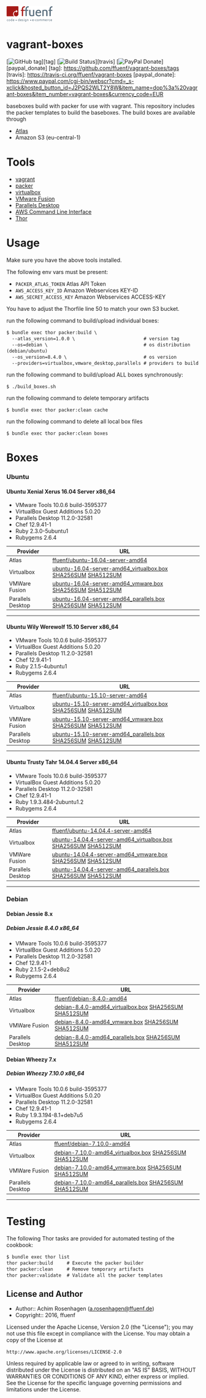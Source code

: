 <a href="http://www.ffuenf.de" title="ffuenf - code • design • e-commerce"><img src="https://github.com/ffuenf/Ffuenf_Common/blob/master/skin/adminhtml/default/default/ffuenf/ffuenf.png" alt="ffuenf - code • design • e-commerce" /></a>

vagrant-boxes
=============
[![GitHub tag](http://img.shields.io/github/tag/ffuenf/vagrant-boxes.svg)][tag]
[![Build Status](http://img.shields.io/travis/ffuenf/vagrant-boxes.svg)][travis]
[![PayPal Donate](https://img.shields.io/badge/paypal-donate-blue.svg)][paypal_donate]
[tag]: https://github.com/ffuenf/vagrant-boxes/tags
[travis]: https://travis-ci.org/ffuenf/vagrant-boxes
[paypal_donate]: https://www.paypal.com/cgi-bin/webscr?cmd=_s-xclick&hosted_button_id=J2PQS2WLT2Y8W&item_name=dop%3a%20vagrant-boxes&item_number=vagrant-boxes&currency_code=EUR

baseboxes build with packer for use with vagrant.
This repository includes the packer templates to build the baseboxes.
The build boxes are available through 

* [Atlas](https://atlas.hashicorp.com/ffuenf)
* Amazon S3 (eu-central-1)

Tools
=====

* [vagrant](http://vagrantup.com)
* [packer](http://packer.io)
* [virtualbox](https://www.virtualbox.org/)
* [VMware Fusion](http://www.vmware.com/de/products/fusion/)
* [Parallels Desktop](https://www.parallels.com/de/products/desktop/)
* [AWS Command Line Interface](http://aws.amazon.com/cli/)
* [Thor](http://whatisthor.com/)

Usage
=====

Make sure you have the above tools installed.

The following env vars must be present:
* `PACKER_ATLAS_TOKEN` Atlas API Token
* `AWS_ACCESS_KEY_ID` Amazon Webservices KEY-ID
* `AWS_SECRET_ACCESS_KEY` Amazon Webservices ACCESS-KEY

You have to adjust the Thorfile line 50 to match your own S3 bucket.

run the following command to build/upload individual boxes:
```
$ bundle exec thor packer:build \
  --atlas_version=1.0.0 \                         # version tag
  --os=debian \                                   # os distribution (debian/ubuntu)
  --os_version=8.4.0 \                            # os version
  --providers=virtualbox,vmware_desktop,parallels # providers to build
```

run the following command to build/upload ALL boxes synchronously:
```
$ ./build_boxes.sh
```

run the following command to delete temporary artifacts
```
$ bundle exec thor packer:clean cache
```

run the following command to delete all local box files
```
$ bundle exec thor packer:clean boxes
```

Boxes
=====

### Ubuntu
#### Ubuntu Xenial Xerus 16.04 Server x86_64

* VMware Tools 10.0.6 build-3595377
* VirtualBox Guest Additions 5.0.20
* Parallels Desktop 11.2.0-32581
* Chef 12.9.41-1
* Ruby 2.3.0-5ubuntu1
* Rubygems 2.6.4

| Provider          | URL                                                                                                                                                                                                                                                                                                                                                                                                             |
| ----------------- | --------------------------------------------------------------------------------------------------------------------------------------------------------------------------------------------------------------------------------------------------------------------------------------------------------------------------------------------------------------------------------------------------------------- |
| Atlas             | [ffuenf/ubuntu-16.04-server-amd64](https://atlas.hashicorp.com/ffuenf/ubuntu-16.04-server-amd64)                                                                                                                                                                                                                                                                                                                |
| Virtualbox        | [ubuntu-16.04-server-amd64_virtualbox.box](https://s3.eu-central-1.amazonaws.com/ffuenf-vagrantboxes/ubuntu/ubuntu-16.04-server-amd64_virtualbox.box) [SHA256SUM](https://s3.eu-central-1.amazonaws.com/ffuenf-vagrantboxes/ubuntu/ubuntu-16.04-server-amd64_virtualbox_SHA256SUM) [SHA512SUM](https://s3.eu-central-1.amazonaws.com/ffuenf-vagrantboxes/ubuntu/ubuntu-16.04-server-amd64_virtualbox_SHA512SUM) |
| VMWare Fusion     | [ubuntu-16.04-server-amd64_vmware.box](https://s3.eu-central-1.amazonaws.com/ffuenf-vagrantboxes/ubuntu/ubuntu-16.04-server-amd64_vmware.box) [SHA256SUM](https://s3.eu-central-1.amazonaws.com/ffuenf-vagrantboxes/ubuntu/ubuntu-16.04-server-amd64_vmware_SHA256SUM) [SHA512SUM](https://s3.eu-central-1.amazonaws.com/ffuenf-vagrantboxes/ubuntu/ubuntu-16.04-server-amd64_vmware_SHA512SUM)                 |
| Parallels Desktop | [ubuntu-16.04-server-amd64_parallels.box](https://s3.eu-central-1.amazonaws.com/ffuenf-vagrantboxes/ubuntu/ubuntu-16.04-server-amd64_parallels.box) [SHA256SUM](https://s3.eu-central-1.amazonaws.com/ffuenf-vagrantboxes/ubuntu/ubuntu-16.04-server-amd64_parallels_SHA256SUM) [SHA512SUM](https://s3.eu-central-1.amazonaws.com/ffuenf-vagrantboxes/ubuntu/ubuntu-16.04-server-amd64_parallels_SHA512SUM)     |

---

#### Ubuntu Wily Werewolf 15.10 Server x86_64

* VMware Tools 10.0.6 build-3595377
* VirtualBox Guest Additions 5.0.20
* Parallels Desktop 11.2.0-32581
* Chef 12.9.41-1
* Ruby 2.1.5-4ubuntu1
* Rubygems 2.6.4

| Provider          | URL                                                                                                                                                                                                                                                                                                                                                                                                             |
| ----------------- | --------------------------------------------------------------------------------------------------------------------------------------------------------------------------------------------------------------------------------------------------------------------------------------------------------------------------------------------------------------------------------------------------------------- |
| Atlas             | [ffuenf/ubuntu-15.10-server-amd64](https://atlas.hashicorp.com/ffuenf/ubuntu-15.10-server-amd64)                                                                                                                                                                                                                                                                                                                |
| Virtualbox        | [ubuntu-15.10-server-amd64_virtualbox.box](https://s3.eu-central-1.amazonaws.com/ffuenf-vagrantboxes/ubuntu/ubuntu-15.10-server-amd64_virtualbox.box) [SHA256SUM](https://s3.eu-central-1.amazonaws.com/ffuenf-vagrantboxes/ubuntu/ubuntu-15.10-server-amd64_virtualbox_SHA256SUM) [SHA512SUM](https://s3.eu-central-1.amazonaws.com/ffuenf-vagrantboxes/ubuntu/ubuntu-15.10-server-amd64_virtualbox_SHA512SUM) |
| VMWare Fusion     | [ubuntu-15.10-server-amd64_vmware.box](https://s3.eu-central-1.amazonaws.com/ffuenf-vagrantboxes/ubuntu/ubuntu-15.10-server-amd64_vmware.box) [SHA256SUM](https://s3.eu-central-1.amazonaws.com/ffuenf-vagrantboxes/ubuntu/ubuntu-15.10-server-amd64_vmware_SHA256SUM) [SHA512SUM](https://s3.eu-central-1.amazonaws.com/ffuenf-vagrantboxes/ubuntu/ubuntu-15.10-server-amd64_vmware_SHA512SUM)                 |
| Parallels Desktop | [ubuntu-15.10-server-amd64_parallels.box](https://s3.eu-central-1.amazonaws.com/ffuenf-vagrantboxes/ubuntu/ubuntu-15.10-server-amd64_parallels.box) [SHA256SUM](https://s3.eu-central-1.amazonaws.com/ffuenf-vagrantboxes/ubuntu/ubuntu-15.10-server-amd64_parallels_SHA256SUM) [SHA512SUM](https://s3.eu-central-1.amazonaws.com/ffuenf-vagrantboxes/ubuntu/ubuntu-15.10-server-amd64_parallels_SHA512SUM)     |

---

#### Ubuntu Trusty Tahr 14.04.4 Server x86_64

* VMware Tools 10.0.6 build-3595377
* VirtualBox Guest Additions 5.0.20
* Parallels Desktop 11.2.0-32581
* Chef 12.9.41-1
* Ruby 1.9.3.484-2ubuntu1.2
* Rubygems 2.6.4

| Provider          | URL                                                                                                                                                                                                                                                                                                                                                                                                                     |
| ----------------- | ----------------------------------------------------------------------------------------------------------------------------------------------------------------------------------------------------------------------------------------------------------------------------------------------------------------------------------------------------------------------------------------------------------------------- |
| Atlas             | [ffuenf/ubuntu-14.04.4-server-amd64](https://atlas.hashicorp.com/ffuenf/ubuntu-14.04.4-server-amd64)                                                                                                                                                                                                                                                                                                                    |
| Virtualbox        | [ubuntu-14.04.4-server-amd64_virtualbox.box](https://s3.eu-central-1.amazonaws.com/ffuenf-vagrantboxes/ubuntu/ubuntu-14.04.4-server-amd64_virtualbox.box) [SHA256SUM](https://s3.eu-central-1.amazonaws.com/ffuenf-vagrantboxes/ubuntu/ubuntu-14.04.4-server-amd64_virtualbox_SHA256SUM) [SHA512SUM](https://s3.eu-central-1.amazonaws.com/ffuenf-vagrantboxes/ubuntu/ubuntu-14.04.4-server-amd64_virtualbox_SHA512SUM) |
| VMWare Fusion     | [ubuntu-14.04.4-server-amd64_vmware.box](https://s3.eu-central-1.amazonaws.com/ffuenf-vagrantboxes/ubuntu/ubuntu-14.04.4-server-amd64_vmware.box) [SHA256SUM](https://s3.eu-central-1.amazonaws.com/ffuenf-vagrantboxes/ubuntu/ubuntu-14.04.4-server-amd64_vmware_SHA256SUM) [SHA512SUM](https://s3.eu-central-1.amazonaws.com/ffuenf-vagrantboxes/ubuntu/ubuntu-14.04.4-server-amd64_vmware_SHA512SUM)                 |
| Parallels Desktop | [ubuntu-14.04.4-server-amd64_parallels.box](https://s3.eu-central-1.amazonaws.com/ffuenf-vagrantboxes/ubuntu/ubuntu-14.04.4-server-amd64_parallels.box) [SHA256SUM](https://s3.eu-central-1.amazonaws.com/ffuenf-vagrantboxes/ubuntu/ubuntu-14.04.4-server-amd64_parallels_SHA256SUM) [SHA512SUM](https://s3.eu-central-1.amazonaws.com/ffuenf-vagrantboxes/ubuntu/ubuntu-14.04.4-server-amd64_parallels_SHA512SUM)     |

---

### Debian
#### Debian Jessie 8.x

##### Debian Jessie 8.4.0 x86_64

* VMware Tools 10.0.6 build-3595377
* VirtualBox Guest Additions 5.0.20
* Parallels Desktop 11.2.0-32581
* Chef 12.9.41-1
* Ruby 2.1.5-2+deb8u2
* Rubygems 2.6.4

| Provider          | URL                                                                                                                                                                                                                                                                                                                                                                                 |
| ----------------- | ----------------------------------------------------------------------------------------------------------------------------------------------------------------------------------------------------------------------------------------------------------------------------------------------------------------------------------------------------------------------------------- |
| Atlas             | [ffuenf/debian-8.4.0-amd64](https://atlas.hashicorp.com/ffuenf/debian-8.4.0-amd64)                                                                                                                                                                                                                                                                                                  |
| Virtualbox        | [debian-8.4.0-amd64_virtualbox.box](https://s3.eu-central-1.amazonaws.com/ffuenf-vagrantboxes/debian/debian-8.4.0-amd64_virtualbox.box) [SHA256SUM](https://s3.eu-central-1.amazonaws.com/ffuenf-vagrantboxes/debian/debian-8.4.0-amd64_virtualbox_SHA256SUM) [SHA512SUM](https://s3.eu-central-1.amazonaws.com/ffuenf-vagrantboxes/debian/debian-8.4.0-amd64_virtualbox_SHA512SUM) |
| VMWare Fusion     | [debian-8.4.0-amd64_vmware.box](https://s3.eu-central-1.amazonaws.com/ffuenf-vagrantboxes/debian/debian-8.4.0-amd64_vmware.box) [SHA256SUM](https://s3.eu-central-1.amazonaws.com/ffuenf-vagrantboxes/debian/debian-8.4.0-amd64_vmware_SHA256SUM) [SHA512SUM](https://s3.eu-central-1.amazonaws.com/ffuenf-vagrantboxes/debian/debian-8.4.0-amd64_vmware_SHA512SUM)                 |
| Parallels Desktop | [debian-8.4.0-amd64_parallels.box](https://s3.eu-central-1.amazonaws.com/ffuenf-vagrantboxes/debian/debian-8.4.0-amd64_parallels.box) [SHA256SUM](https://s3.eu-central-1.amazonaws.com/ffuenf-vagrantboxes/debian/debian-8.4.0-amd64_parallels_SHA256SUM) [SHA512SUM](https://s3.eu-central-1.amazonaws.com/ffuenf-vagrantboxes/debian/debian-8.4.0-amd64_parallels_SHA512SUM)     |

#### Debian Wheezy 7.x

##### Debian Wheezy 7.10.0 x86_64

* VMware Tools 10.0.6 build-3595377
* VirtualBox Guest Additions 5.0.20
* Parallels Desktop 11.2.0-32581
* Chef 12.9.41-1
* Ruby 1.9.3.194-8.1+deb7u5
* Rubygems 2.6.4

| Provider          | URL                                                                                                                                                                                                                                                                                                                                                                                     |
| ----------------- | --------------------------------------------------------------------------------------------------------------------------------------------------------------------------------------------------------------------------------------------------------------------------------------------------------------------------------------------------------------------------------------- |
| Atlas             | [ffuenf/debian-7.10.0-amd64](https://atlas.hashicorp.com/ffuenf/debian-7.10.0-amd64)                                                                                                                                                                                                                                                                                                    |
| Virtualbox        | [debian-7.10.0-amd64_virtualbox.box](https://s3.eu-central-1.amazonaws.com/ffuenf-vagrantboxes/debian/debian-7.10.0-amd64_virtualbox.box) [SHA256SUM](https://s3.eu-central-1.amazonaws.com/ffuenf-vagrantboxes/debian/debian-7.10.0-amd64_virtualbox_SHA256SUM) [SHA512SUM](https://s3.eu-central-1.amazonaws.com/ffuenf-vagrantboxes/debian/debian-7.10.0-amd64_virtualbox_SHA512SUM) |
| VMWare Fusion     | [debian-7.10.0-amd64_vmware.box](https://s3.eu-central-1.amazonaws.com/ffuenf-vagrantboxes/debian/debian-7.10.0-amd64_vmware.box) [SHA256SUM](https://s3.eu-central-1.amazonaws.com/ffuenf-vagrantboxes/debian/debian-7.10.0-amd64_vmware_SHA256SUM) [SHA512SUM](https://s3.eu-central-1.amazonaws.com/ffuenf-vagrantboxes/debian/debian-7.10.0-amd64_vmware_SHA512SUM)                 |
| Parallels Desktop | [debian-7.10.0-amd64_parallels.box](https://s3.eu-central-1.amazonaws.com/ffuenf-vagrantboxes/debian/debian-7.10.0-amd64_parallels.box) [SHA256SUM](https://s3.eu-central-1.amazonaws.com/ffuenf-vagrantboxes/debian/debian-7.10.0-amd64_parallels_SHA256SUM) [SHA512SUM](https://s3.eu-central-1.amazonaws.com/ffuenf-vagrantboxes/debian/debian-7.10.0-amd64_parallels_SHA512SUM)     |

---

Testing
=======

The following Thor tasks are provided for automated testing of the cookbook:

```
$ bundle exec thor list
thor packer:build     # Execute the packer builder
thor packer:clean     # Remove temporary artifacts
thor packer:validate  # Validate all the packer templates
```

License and Author
------------------

- Author:: Achim Rosenhagen (<a.rosenhagen@ffuenf.de>)
- Copyright:: 2016, ffuenf

Licensed under the Apache License, Version 2.0 (the "License");
you may not use this file except in compliance with the License.
You may obtain a copy of the License at

    http://www.apache.org/licenses/LICENSE-2.0

Unless required by applicable law or agreed to in writing, software
distributed under the License is distributed on an "AS IS" BASIS,
WITHOUT WARRANTIES OR CONDITIONS OF ANY KIND, either express or implied.
See the License for the specific language governing permissions and
limitations under the License.
